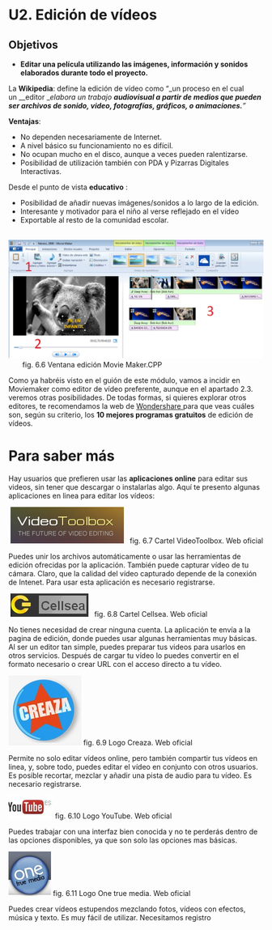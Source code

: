# U2. Edición de vídeos

## Objetivos

*   ****Editar una película utilizando las imágenes, información y sonidos elaborados durante todo el proyecto.****

La **Wikipedia**: define la edición de vídeo como “_un proceso en el cual un __editor __elabora un trabajo __audiovisual a partir de medios que pueden ser archivos de sonido, video, fotografías, gráficos, o animaciones.__”_

**Ventajas**:

*   No dependen necesariamente de Internet.
*   A nivel básico su funcionamiento no es difícil.
*   No ocupan mucho en el disco, aunque a veces pueden ralentizarse.
*   Posibilidad de utilización también con PDA y Pizarras Digitales Interactivas.

Desde el punto de vista **educativo** :

*   Posibilidad de añadir nuevas imágenes/sonidos a lo largo de la edición.
*   Interesante y motivador para el niño al verse reflejado en el vídeo
*   Exportable al resto de la comunidad escolar.


 ![Area trabajo Movie Maker 2012](img/2012_area_trabajo.jpg "Area trabajo Movie Maker")       fig. 6.6 Ventana edición Movie Maker.CPP


Como ya habréis visto en el guión de este módulo, vamos a incidir en Moviemaker como editor de vídeo preferente, aunque en el apartado 2.3. veremos otras posibilidades. De todas formas, si quieres explorar otros editores, te recomendamos la web de [Wondershare ](http://www.wondershare.es/video-editor/free-video-editing-software-windows.html "Los 10 mejores editores de vídeo del mundo")para que veas cuáles son, según su criterio, los **10 mejores programas gratuitos** de edición de vídeos.

# **Para saber más**

Hay usuarios que prefieren usar las **aplicaciones online** para editar sus videos, sin tener que descargar o instalarlas algo. Aquí te presento algunas aplicaciones en linea para editar los vídeos:


 [![Cartel de VideoToolbox](img/videotoolbox.jpg "Cartel VideoToolbox")](http://www.videotoolbox.com/ "Web VodeoToolbox")   fig. 6.7 Cartel VideoToolbox. Web oficial


Puedes unir los archivos automáticamente o usar las herramientas de edición ofrecidas por la aplicación. También puede capturar vídeo de tu cámara. Claro, que la calidad del vídeo capturado depende de la conexión de Intenet. Para usar esta aplicación es necesario registrarse.


 [![Cartel Cellsea](img/cellsea.jpg "Web Cellsea")](http://www.cellsea.com/free-online-video-editor "Web Cellsea")   fig. 6.8 Cartel Cellsea. Web oficial


No tienes necesidad de crear ninguna cuenta. La aplicación te envía a la pagina de edición, donde puedes usar algunas herramientas muy básicas. Al ser un editor tan simple, puedes preparar tus videos para usarlos en otros servicios. Después de cargar tu vídeo lo puedes convertir en el formato necesario o crear URL con el acceso directo a tu vídeo.


[![Logo Creaza](img/creazalogo.jpg "Logo creaza")](http://www.creaza.com/movieeditor/overview "Creaza editor videos online") fig. 6.9 Logo Creaza. Web oficial


Permite no solo editar vídeos online, pero también compartir tus vídeos en linea, y, sobre todo, puedes editar el vídeo en conjunto con otros usuarios. Es posible recortar, mezclar y añadir una pista de audio para tu vídeo. Es necesario registrarse.


[![Logo Youtube](img/youtube.jpg "Logo YouTube")](https://www.youtube.com/editor "Youtube editor videos") fig. 6.10 Logo YouTube. Web oficial


Puedes trabajar con una interfaz bien conocida y no te perderás dentro de las opciones disponibles, ya que son solo las opciones mas básicas.


[![Logo One true media](img/onetrologo.jpg "Logo one true media")](http://www.onetruemedia.com/otm_site/public_home "One true media editor videos") fig. 6.11 Logo One true media. Web oficial


Puedes crear vídeos estupendos mezclando fotos, vídeos con efectos, música y texto. Es muy fácil de utilizar. Necesitamos registro

